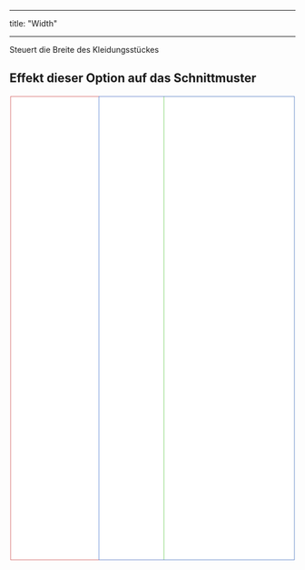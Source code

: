 - - -
title: "Width"
- - -

Steuert die Breite des Kleidungsstückes

## Effekt dieser Option auf das Schnittmuster

![Dieses Bild zeigt den Effekt dieser Option, indem es mehrere Varianten überlagert, die einen anderen Wert für diese Option haben](tiberius_width_sample.svg "Effect of this option on the pattern")
